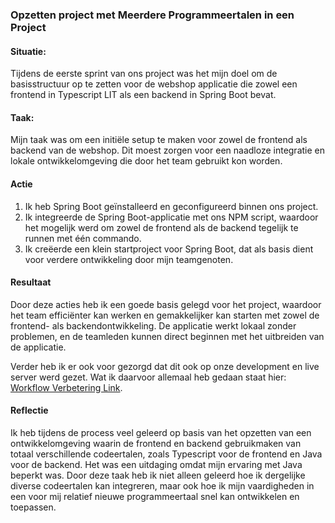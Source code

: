 ### Opzetten project met Meerdere Programmeertalen in een Project

#### Situatie:

Tijdens de eerste sprint van ons project was het mijn doel om de basisstructuur op te zetten voor de
webshop applicatie die zowel een frontend in Typescript LIT als een backend in Spring Boot bevat.

#### Taak:

Mijn taak was om een initiële setup te maken voor zowel de frontend als backend van de webshop.
Dit moest zorgen voor een naadloze integratie en lokale ontwikkelomgeving die door het team
gebruikt kon worden.

#### Actie

1. Ik heb Spring Boot geïnstalleerd en geconfigureerd binnen ons project.
2. Ik integreerde de Spring Boot-applicatie met ons NPM script, waardoor het mogelijk werd om zowel de
   frontend als de backend tegelijk te runnen met één commando.
3. Ik creëerde een klein startproject voor Spring Boot, dat als basis dient voor verdere ontwikkeling door
   mijn teamgenoten.

#### Resultaat

Door deze acties heb ik een goede basis gelegd voor het project, waardoor het team efficiënter kan werken en
gemakkelijker kan starten met zowel de frontend- als backendontwikkeling. De applicatie werkt lokaal zonder
problemen, en de teamleden kunnen direct beginnen met het uitbreiden van de applicatie.

Verder heb ik er ook voor gezorgd dat dit ook op onze development en live server werd gezet.
Wat ik daarvoor allemaal heb gedaan staat
hier: [Workflow Verbetering Link](https://caaruujuuwoo65-propedeuse-hbo-ict-onderwijs-2023-856b9a79d9a1ec.dev.hihva.nl/personal-documents/rocco/workflow-verbetering/).

#### Reflectie

Ik heb tijdens de process veel geleerd op basis van het opzetten van een ontwikkelomgeving waarin de
frontend en backend gebruikmaken van totaal verschillende codeertalen, zoals Typescript voor de frontend en
Java voor de backend. Het was een uitdaging omdat mijn ervaring met Java beperkt was. Door deze
taak heb ik niet alleen geleerd hoe ik dergelijke diverse codeertalen kan integreren, maar ook hoe ik mijn
vaardigheden in een voor mij relatief nieuwe programmeertaal snel kan ontwikkelen en toepassen.